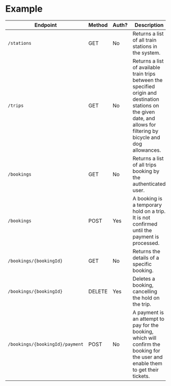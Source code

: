 # Example

<!-- markdown-oas -->
 Endpoint                        | Method | Auth? | Description                                                                                                                                                             
 ------------------------------- | ------ | ----- | ------------------------------------------------------------------------------------------------------------------------------------------------------------------------
 `/stations`                     | GET    | No    | Returns a list of all train stations in the system.                                                                                                                     
 `/trips`                        | GET    | No    | Returns a list of available train trips between the specified origin and destination stations on the given date, and allows for filtering by bicycle and dog allowances.
 `/bookings`                     | GET    | No    | Returns a list of all trips booking by the authenticated user.                                                                                                          
 `/bookings`                     | POST   | Yes   | A booking is a temporary hold on a trip. It is not confirmed until the payment is processed.                                                                            
 `/bookings/{bookingId}`         | GET    | No    | Returns the details of a specific booking.                                                                                                                              
 `/bookings/{bookingId}`         | DELETE | Yes   | Deletes a booking, cancelling the hold on the trip.                                                                                                                     
 `/bookings/{bookingId}/payment` | POST   | No    | A payment is an attempt to pay for the booking, which will confirm the booking for the user and enable them to get their tickets.                                       
<!-- /markdown-oas -->
